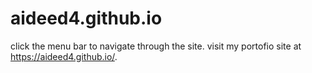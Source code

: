 # aideed4.github.io
click the menu bar to navigate through the site.
visit my portofio site at https://aideed4.github.io/.
